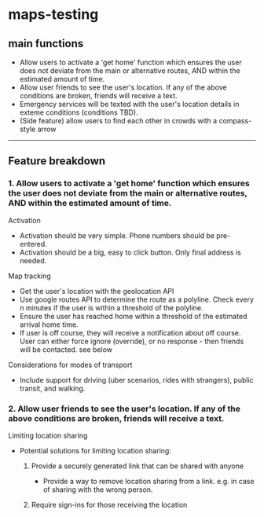 ﻿# maps-testing

## main functions

- Allow users to activate a 'get home' function which ensures the user does not deviate from the main or alternative routes, AND within the estimated amount of time.
- Allow user friends to see the user's location. If any of the above conditions are broken, friends will receive a text. 
- Emergency services will be texted with the user's location details in exteme conditions (conditions TBD).
- (Side feature) allow users to find each other in crowds with a compass-style arrow

---

## Feature breakdown

### 1. Allow users to activate a 'get home' function which ensures the user does not deviate from the main or alternative routes, AND within the estimated amount of time.

Activation
- Activation should be very simple. Phone numbers should be pre-entered.
- Activation should be a big, easy to click button. Only final address is needed.

Map tracking
- Get the user's location with the geolocation API
- Use google routes API to determine the route as a polyline. Check every n minutes if the user is within a threshold of the polyline.
- Ensure the user has reached home within a threshold of the estimated arrival home time.
- If user is off course, they will receive a notification about off course. User can either force ignore (override), or no response - then friends will be contacted. see below

Considerations for modes of transport
- Include support for driving (uber scenarios, rides with strangers), public transit, and walking.

### 2. Allow user friends to see the user's location. If any of the above conditions are broken, friends will receive a text. 

Limiting location sharing
- Potential solutions for limiting location sharing:
    1. Provide a securely generated link that can be shared with anyone
          - Provide a way to remove location sharing from a link. e.g. in case of sharing with the wrong person.
       
    3. Require sign-ins for those receiving the location

